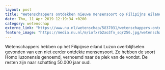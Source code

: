 ```yaml
---
layout: post
title: "Wetenschappers ontdekken nieuwe mensensoort op Filipijns eiland"
date: Thu, 11 Apr 2019 12:19:34 +0200
category: wetenschap
externe_link: "https://www.nu.nl/wetenschap/5837031/wetenschappers-ontdekken-nieuwe-mensensoort-op-filipijns-eiland.html"
feature_image: "https://media.nu.nl/m/iofxrb2ao3fn_sqr256.jpg/wetenschappers-ontdekken-nieuwe-mensensoort-op-filipijns-eiland.jpg"
---
```


Wetenschappers hebben op het Filipijnse eiland Luzon overblijfselen gevonden van een niet eerder ontdekte mensensoort. Ze hebben de soort Homo luzonensis genoemd, vernoemd naar de plek van de vondst. De resten zijn naar schatting 50.000 jaar oud.
